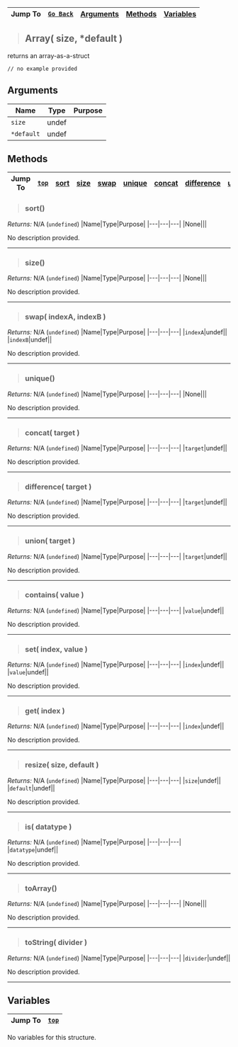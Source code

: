 |Jump To|[`Go Back`]()|[Arguments](#arguments)|[Methods](#methods)|[Variables](#variables)|
|---|---|---|---|---|
>## Array( size, *default )
returns an array-as-a-struct
```GML
// no example provided
```
## Arguments
|Name|Type|Purpose|
|---|---|---|
|`size`|undef||
|`*default`|undef||
## Methods
|Jump To|[`top`](#)|[sort](#sort)|[size](#size)|[swap](#swap-indexa-indexb-)|[unique](#unique)|[concat](#concat-target-)|[difference](#difference-target-)|[union](#union-target-)|[contains](#contains-value-)|[set](#set-index-value-)|[get](#get-index-)|[resize](#resize-size-default-)|[is](#is-datatype-)|[toArray](#toarray)|[toString](#tostring-divider-)|
|---|---|---|---|---|---|---|---|---|---|---|---|---|---|---|---|
> ### sort()
*Returns:* N/A (`undefined`)
|Name|Type|Purpose|
|---|---|---|
|None|||

No description provided.
***
> ### size()
*Returns:* N/A (`undefined`)
|Name|Type|Purpose|
|---|---|---|
|None|||

No description provided.
***
> ### swap( indexA, indexB )
*Returns:* N/A (`undefined`)
|Name|Type|Purpose|
|---|---|---|
|`indexA`|undef||
|`indexB`|undef||

No description provided.
***
> ### unique()
*Returns:* N/A (`undefined`)
|Name|Type|Purpose|
|---|---|---|
|None|||

No description provided.
***
> ### concat( target )
*Returns:* N/A (`undefined`)
|Name|Type|Purpose|
|---|---|---|
|`target`|undef||

No description provided.
***
> ### difference( target )
*Returns:* N/A (`undefined`)
|Name|Type|Purpose|
|---|---|---|
|`target`|undef||

No description provided.
***
> ### union( target )
*Returns:* N/A (`undefined`)
|Name|Type|Purpose|
|---|---|---|
|`target`|undef||

No description provided.
***
> ### contains( value )
*Returns:* N/A (`undefined`)
|Name|Type|Purpose|
|---|---|---|
|`value`|undef||

No description provided.
***
> ### set( index, value )
*Returns:* N/A (`undefined`)
|Name|Type|Purpose|
|---|---|---|
|`index`|undef||
|`value`|undef||

No description provided.
***
> ### get( index )
*Returns:* N/A (`undefined`)
|Name|Type|Purpose|
|---|---|---|
|`index`|undef||

No description provided.
***
> ### resize( size, default )
*Returns:* N/A (`undefined`)
|Name|Type|Purpose|
|---|---|---|
|`size`|undef||
|`default`|undef||

No description provided.
***
> ### is( datatype )
*Returns:* N/A (`undefined`)
|Name|Type|Purpose|
|---|---|---|
|`datatype`|undef||

No description provided.
***
> ### toArray()
*Returns:* N/A (`undefined`)
|Name|Type|Purpose|
|---|---|---|
|None|||

No description provided.
***
> ### toString( divider )
*Returns:* N/A (`undefined`)
|Name|Type|Purpose|
|---|---|---|
|`divider`|undef||

No description provided.
***
## Variables
|Jump To|[`top`](#)|
|---|---|

No variables for this structure.


